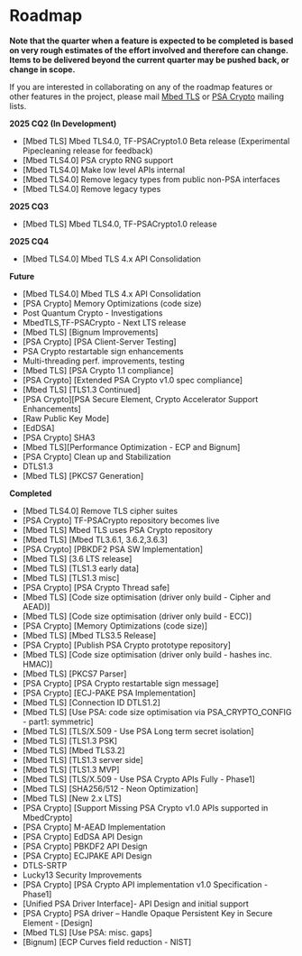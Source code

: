 # Roadmap

**Note that the quarter when a feature is expected to be completed is based on very rough estimates of the effort involved and therefore can change. Items to be delivered beyond the current quarter may be pushed back, or change in scope.**

If you are interested in collaborating on any of the roadmap features or other features in the project, please mail [Mbed TLS](https://lists.trustedfirmware.org/mailman/listinfo/mbed-tls) or [PSA Crypto](https://lists.trustedfirmware.org/mailman/listinfo/psa-crypto) mailing lists.

**2025 CQ2 (In Development)**
* [Mbed TLS] Mbed TLS4.0, TF-PSACrypto1.0 Beta release (Experimental Pipecleaning release for feedback)    
* [Mbed TLS4.0] PSA crypto RNG support
* [Mbed TLS4.0] Make low level APIs internal
* [Mbed TLS4.0] Remove legacy types from public non-PSA interfaces
* [Mbed TLS4.0] Remove legacy types

**2025 CQ3**
* [Mbed TLS] Mbed TLS4.0, TF-PSACrypto1.0 release

**2025 CQ4**
* [Mbed TLS4.0] Mbed TLS 4.x API Consolidation 
 
**Future**
 * [Mbed TLS4.0] Mbed TLS 4.x API Consolidation 
 * [PSA Crypto] Memory Optimizations (code size)
 * Post Quantum Crypto - Investigations 
 * MbedTLS,TF-PSACrypto - Next LTS release 
 * [Mbed TLS] [Bignum Improvements]
 * [PSA Crypto] [PSA Client-Server Testing] 
 * PSA Crypto restartable sign enhancements
 * Multi-threading perf. improvements, testing
 * [Mbed TLS] [PSA Crypto 1.1 compliance]
 * [PSA Crypto] [Extended PSA Crypto v1.0 spec compliance]
 * [Mbed TLS] [TLS1.3 Continued]
 * [PSA Crypto][PSA Secure Element, Crypto Accelerator Support Enhancements]
 * [Raw Public Key Mode]
 * [EdDSA]
 * [PSA Crypto] SHA3
 * [Mbed TLS][Performance Optimization - ECP and Bignum]
 * [PSA Crypto] Clean up and Stabilization 
 * DTLS1.3 
 * [Mbed TLS] [PKCS7 Generation]


**Completed**
* [Mbed TLS4.0] Remove TLS cipher suites 
* [PSA Crypto] TF-PSACrypto repository becomes live
* [Mbed TLS] Mbed TLS uses PSA Crypto repository 
* [Mbed TLS] [Mbed TL3.6.1, 3.6.2,3.6.3]
* [PSA Crypto] [PBKDF2 PSA SW Implementation]
* [Mbed TLS] [3.6 LTS release]
* [Mbed TLS] [TLS1.3 early data] 
* [Mbed TLS] [TLS1.3 misc] 
* [PSA Crypto] [PSA Crypto Thread safe] 
* [Mbed TLS] [Code size optimisation (driver only build - Cipher and AEAD)]
* [Mbed TLS] [Code size optimisation (driver only build - ECC)]
* [PSA Crypto] [Memory Optimizations (code size)]
* [Mbed TLS] [Mbed TLS3.5 Release]
* [PSA Crypto] [Publish PSA Crypto prototype repository]
* [Mbed TLS] [Code size optimisation (driver only build - hashes inc. HMAC)]
* [Mbed TLS] [PKCS7 Parser]
* [PSA Crypto] [PSA Crypto restartable sign message]
* [PSA Crypto] [ECJ-PAKE PSA Implementation]
* [Mbed TLS] [Connection ID DTLS1.2]
* [Mbed TLS] [Use PSA: code size optimisation via PSA_CRYPTO_CONFIG - part1: symmetric]
* [Mbed TLS] [TLS/X.509​ - Use PSA Long term secret isolation]
* [Mbed TLS] [TLS1.3 PSK]
* [Mbed TLS] [Mbed TLS3.2]
* [Mbed TLS] [TLS1.3 server side]
* [Mbed TLS] [TLS1.3 MVP]
* [Mbed TLS] [TLS/X.509​ - Use PSA Crypto APIs Fully​ - Phase1]
* [Mbed TLS] [​SHA256/512 - Neon Optimization]
* [Mbed TLS] [New 2.x LTS]
* [PSA Crypto] [Support Missing PSA Crypto v1.0 APIs supported in MbedCrypto]
* [PSA Crypto]​ M-AEAD Implementation
* [PSA Crypto]​ EdDSA API  Design 
* [PSA Crypto]​ PBKDF2 API  Design 
* [PSA Crypto]​ ECJPAKE API Design  ​
* DTLS-SRTP 
* Lucky13 Security Improvements 
* [PSA Crypto] [PSA Crypto API implementation v1.0 Specification - Phase1]
* [Unified PSA Driver Interface]- API Design and initial support
* [PSA Crypto] PSA driver – Handle Opaque Persistent Key in Secure Element - [Design]
* [Mbed TLS] [Use PSA: misc. gaps]
* [Bignum] [ECP Curves field reduction - NIST]







